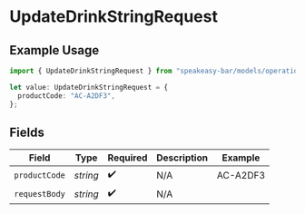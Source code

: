 # UpdateDrinkStringRequest

## Example Usage

```typescript
import { UpdateDrinkStringRequest } from "speakeasy-bar/models/operations";

let value: UpdateDrinkStringRequest = {
  productCode: "AC-A2DF3",
};
```

## Fields

| Field              | Type               | Required           | Description        | Example            |
| ------------------ | ------------------ | ------------------ | ------------------ | ------------------ |
| `productCode`      | *string*           | :heavy_check_mark: | N/A                | AC-A2DF3           |
| `requestBody`      | *string*           | :heavy_check_mark: | N/A                |                    |